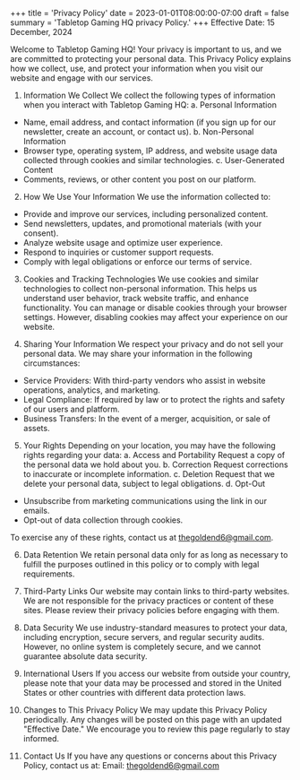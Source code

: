 +++
title = 'Privacy Policy'
date = 2023-01-01T08:00:00-07:00
draft = false
summary = 'Tabletop Gaming HQ privacy Policy.'
+++
Effective Date: 15 December, 2024

Welcome to Tabletop Gaming HQ! Your privacy is important to us, and we are committed to protecting your personal data. This Privacy Policy explains how we collect, use, and protect your information when you visit our website and engage with our services.
1. Information We Collect
We collect the following types of information when you interact with Tabletop Gaming HQ:
a. Personal Information
- Name, email address, and contact information (if you sign up for our newsletter, create an account, or contact us).
b. Non-Personal Information
- Browser type, operating system, IP address, and website usage data collected through cookies and similar technologies.
c. User-Generated Content
- Comments, reviews, or other content you post on our platform.

2. How We Use Your Information
We use the information collected to:
- Provide and improve our services, including personalized content.
- Send newsletters, updates, and promotional materials (with your consent).
- Analyze website usage and optimize user experience.
- Respond to inquiries or customer support requests.
- Comply with legal obligations or enforce our terms of service.

3. Cookies and Tracking Technologies
We use cookies and similar technologies to collect non-personal information. This helps us understand user behavior, track website traffic, and enhance functionality.
You can manage or disable cookies through your browser settings. However, disabling cookies may affect your experience on our website.

4. Sharing Your Information
We respect your privacy and do not sell your personal data. We may share your information in the following circumstances:
- Service Providers: With third-party vendors who assist in website operations, analytics, and marketing.
- Legal Compliance: If required by law or to protect the rights and safety of our users and platform.
- Business Transfers: In the event of a merger, acquisition, or sale of assets.

5. Your Rights
Depending on your location, you may have the following rights regarding your data:
a. Access and Portability
Request a copy of the personal data we hold about you.
b. Correction
Request corrections to inaccurate or incomplete information.
c. Deletion
Request that we delete your personal data, subject to legal obligations.
d. Opt-Out
- Unsubscribe from marketing communications using the link in our emails.
- Opt-out of data collection through cookies.

To exercise any of these rights, contact us at thegoldend6@gmail.com.

6. Data Retention
We retain personal data only for as long as necessary to fulfill the purposes outlined in this policy or to comply with legal requirements.

7. Third-Party Links
Our website may contain links to third-party websites. We are not responsible for the privacy practices or content of these sites. Please review their privacy policies before engaging with them.

8. Data Security
We use industry-standard measures to protect your data, including encryption, secure servers, and regular security audits. However, no online system is completely secure, and we cannot guarantee absolute data security.

9. International Users
If you access our website from outside your country, please note that your data may be processed and stored in the United States or other countries with different data protection laws.

10. Changes to This Privacy Policy
We may update this Privacy Policy periodically. Any changes will be posted on this page with an updated "Effective Date." We encourage you to review this page regularly to stay informed.

11. Contact Us
If you have any questions or concerns about this Privacy Policy, contact us at:
Email: thegoldend6@gmail.com